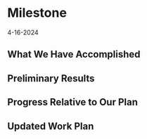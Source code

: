 # Milestone
4-16-2024
## What We Have Accomplished

## Preliminary Results

## Progress Relative to Our Plan

## Updated Work Plan
